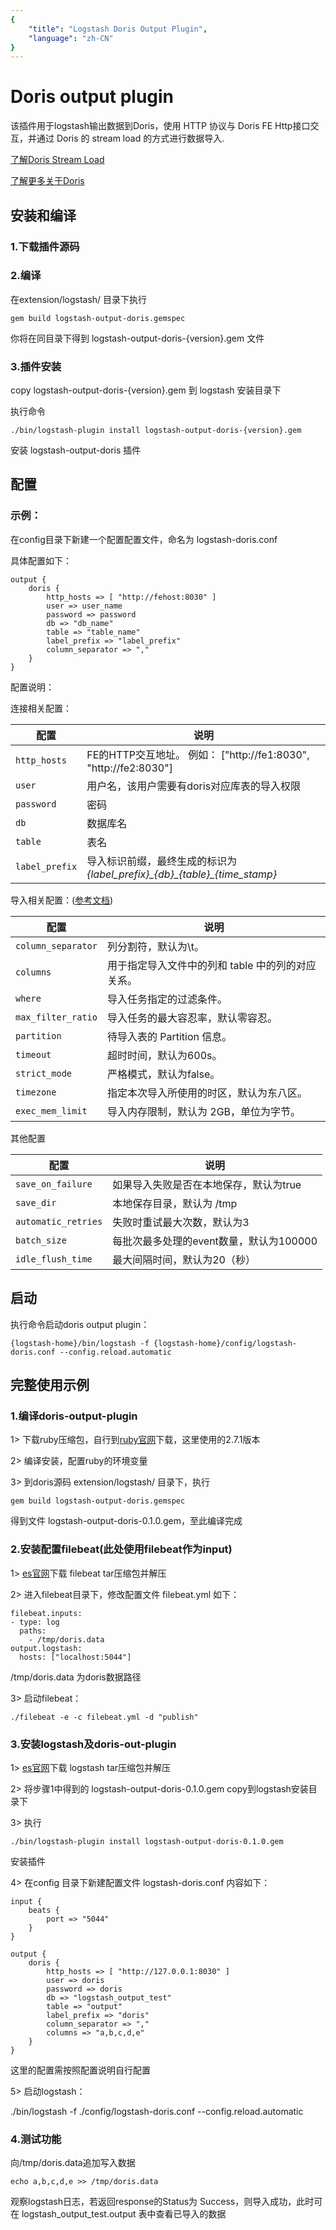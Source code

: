 ```yaml
---
{
    "title": "Logstash Doris Output Plugin",
    "language": "zh-CN"
}
---
```


<!-- 
Licensed to the Apache Software Foundation (ASF) under one
or more contributor license agreements.  See the NOTICE file
distributed with this work for additional information
regarding copyright ownership.  The ASF licenses this file
to you under the Apache License, Version 2.0 (the
"License"); you may not use this file except in compliance
with the License.  You may obtain a copy of the License at

  http://www.apache.org/licenses/LICENSE-2.0

Unless required by applicable law or agreed to in writing,
software distributed under the License is distributed on an
"AS IS" BASIS, WITHOUT WARRANTIES OR CONDITIONS OF ANY
KIND, either express or implied.  See the License for the
specific language governing permissions and limitations
under the License.
-->

# Doris output plugin

该插件用于logstash输出数据到Doris，使用 HTTP 协议与 Doris FE Http接口交互，并通过 Doris 的 stream load 的方式进行数据导入.

[了解Doris Stream Load ](../../data-operate/import/import-way/stream-load-manual)

[了解更多关于Doris](/zh-CN)


## 安装和编译
### 1.下载插件源码

### 2.编译 ##
在extension/logstash/ 目录下执行

`gem build logstash-output-doris.gemspec`

你将在同目录下得到 logstash-output-doris-{version}.gem 文件

### 3.插件安装
copy logstash-output-doris-{version}.gem 到 logstash 安装目录下

执行命令

`./bin/logstash-plugin install logstash-output-doris-{version}.gem`

安装 logstash-output-doris 插件

## 配置
### 示例：

在config目录下新建一个配置配置文件，命名为 logstash-doris.conf

具体配置如下：

    output {
        doris {
            http_hosts => [ "http://fehost:8030" ]
            user => user_name
            password => password
            db => "db_name"
            table => "table_name"
            label_prefix => "label_prefix"
            column_separator => ","
        }
    }

配置说明：

连接相关配置：

配置 | 说明
--- | ---
`http_hosts` | FE的HTTP交互地址。 例如：  ["http://fe1:8030", "http://fe2:8030"]
`user` | 用户名，该用户需要有doris对应库表的导入权限
`password` | 密码
`db` | 数据库名
`table` | 表名
`label_prefix` | 导入标识前缀，最终生成的标识为 *{label\_prefix}\_{db}\_{table}\_{time_stamp}*


导入相关配置：([参考文档](../../data-operate/import/import-way/stream-load-manual.md))

配置 | 说明
--- | ---
`column_separator` | 列分割符，默认为\t。
`columns` | 用于指定导入文件中的列和 table 中的列的对应关系。
`where` | 导入任务指定的过滤条件。
`max_filter_ratio` | 导入任务的最大容忍率，默认零容忍。
`partition` | 待导入表的 Partition 信息。
`timeout` | 超时时间，默认为600s。
`strict_mode` | 严格模式，默认为false。
`timezone` | 指定本次导入所使用的时区，默认为东八区。
`exec_mem_limit` | 导入内存限制，默认为 2GB，单位为字节。

其他配置

配置 | 说明
--- | ---
`save_on_failure` | 如果导入失败是否在本地保存，默认为true
`save_dir` | 本地保存目录，默认为 /tmp
`automatic_retries` | 失败时重试最大次数，默认为3
`batch_size` | 每批次最多处理的event数量，默认为100000
`idle_flush_time` | 最大间隔时间，默认为20（秒）


## 启动
执行命令启动doris output plugin：

`{logstash-home}/bin/logstash -f {logstash-home}/config/logstash-doris.conf --config.reload.automatic`




## 完整使用示例
### 1.编译doris-output-plugin
1> 下载ruby压缩包，自行到[ruby官网](https://www.ruby-lang.org/en/downloads/)下载，这里使用的2.7.1版本

2> 编译安装，配置ruby的环境变量

3> 到doris源码 extension/logstash/ 目录下，执行

`gem build logstash-output-doris.gemspec`

得到文件 logstash-output-doris-0.1.0.gem，至此编译完成

### 2.安装配置filebeat(此处使用filebeat作为input)

1> [es官网](https://www.elastic.co/)下载 filebeat tar压缩包并解压

2> 进入filebeat目录下，修改配置文件 filebeat.yml 如下：

	filebeat.inputs:
	- type: log
	  paths:
	    - /tmp/doris.data
	output.logstash:
	  hosts: ["localhost:5044"]

/tmp/doris.data 为doris数据路径

3> 启动filebeat：

`./filebeat -e -c filebeat.yml -d "publish"`


### 3.安装logstash及doris-out-plugin
1> [es官网](https://www.elastic.co/)下载 logstash tar压缩包并解压

2> 将步骤1中得到的 logstash-output-doris-0.1.0.gem copy到logstash安装目录下

3> 执行

`./bin/logstash-plugin install logstash-output-doris-0.1.0.gem`

安装插件

4> 在config 目录下新建配置文件 logstash-doris.conf 内容如下：

	input {
	    beats {
	        port => "5044"
	    }
	}
	
	output {
	    doris {
	        http_hosts => [ "http://127.0.0.1:8030" ]
	        user => doris
	        password => doris
	        db => "logstash_output_test"
	        table => "output"
	        label_prefix => "doris"
	        column_separator => ","
	        columns => "a,b,c,d,e"
	    }
	}

这里的配置需按照配置说明自行配置

5> 启动logstash：

./bin/logstash -f ./config/logstash-doris.conf --config.reload.automatic

### 4.测试功能

向/tmp/doris.data追加写入数据

`echo a,b,c,d,e >> /tmp/doris.data`

观察logstash日志，若返回response的Status为 Success，则导入成功，此时可在 logstash_output_test.output 表中查看已导入的数据

